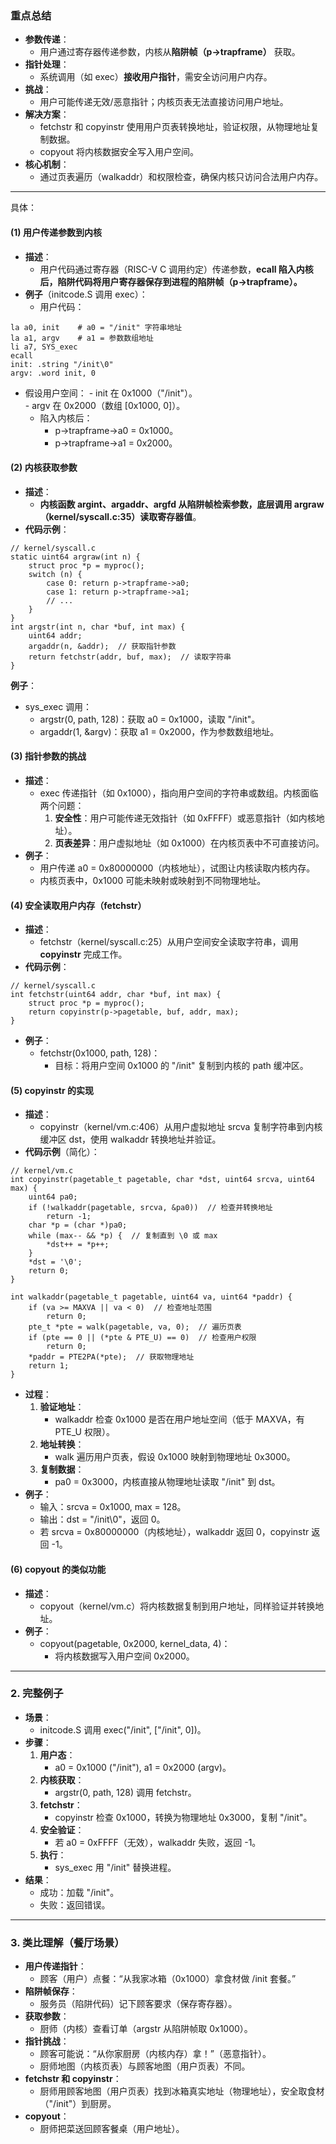 ### 重点总结

- **参数传递**：
    - 用户通过寄存器传递参数，内核从**陷阱帧（p->trapframe）** 获取。
- **指针处理**：
    - 系统调用（如 exec）**接收用户指针**，需安全访问用户内存。
- **挑战**：
    - 用户可能传递无效/恶意指针；内核页表无法直接访问用户地址。
- **解决方案**：
    - fetchstr 和 copyinstr 使用用户页表转换地址，验证权限，从物理地址复制数据。
    - copyout 将内核数据安全写入用户空间。
- **核心机制**：
    - 通过页表遍历（walkaddr）和权限检查，确保内核只访问合法用户内存。
---
具体：
#### (1) 用户传递参数到内核

- **描述**：
    - 用户代码通过寄存器（RISC-V C 调用约定）传递参数，**ecall 陷入内核后，陷阱代码将用户寄存器保存到进程的陷阱帧（p->trapframe）。**
- **例子**（initcode.S 调用 exec）：
    - 用户代码：
```
la a0, init    # a0 = "/init" 字符串地址
la a1, argv    # a1 = 参数数组地址
li a7, SYS_exec
ecall
init: .string "/init\0"
argv: .word init, 0
```
- 假设用户空间：
           - init 在 0x1000（"/init"）。  
           - argv 在 0x2000（数组 [0x1000, 0]）。
    - 陷入内核后：
        - p->trapframe->a0 = 0x1000。
        - p->trapframe->a1 = 0x2000。

#### (2) 内核获取参数

- **描述**：
    - **内核函数 argint、argaddr、argfd 从陷阱帧检索参数，底层调用 argraw（kernel/syscall.c:35）读取寄存器值**。
- **代码示例**：

```
// kernel/syscall.c
static uint64 argraw(int n) {
    struct proc *p = myproc();
    switch (n) {
        case 0: return p->trapframe->a0;
        case 1: return p->trapframe->a1;
        // ...
    }
}
int argstr(int n, char *buf, int max) {
    uint64 addr;
    argaddr(n, &addr);  // 获取指针参数
    return fetchstr(addr, buf, max);  // 读取字符串
}
```
**例子**：

- sys_exec 调用：
    - argstr(0, path, 128)：获取 a0 = 0x1000，读取 "/init"。  
    - argaddr(1, &argv)：获取 a1 = 0x2000，作为参数数组地址。
#### (3) 指针参数的挑战

- **描述**：
    - exec 传递指针（如 0x1000），指向用户空间的字符串或数组。内核面临两个问题：
        1. **安全性**：用户可能传递无效指针（如 0xFFFF）或恶意指针（如内核地址）。
        2. **页表差异**：用户虚拟地址（如 0x1000）在内核页表中不可直接访问。
- **例子**：
    - 用户传递 a0 = 0x80000000（内核地址），试图让内核读取内核内存。
    - 内核页表中，0x1000 可能未映射或映射到不同物理地址。

#### (4) 安全读取用户内存（fetchstr）

- **描述**：
    - fetchstr（kernel/syscall.c:25）从用户空间安全读取字符串，调用 **copyinstr** 完成工作。
- **代码示例**：
```
// kernel/syscall.c
int fetchstr(uint64 addr, char *buf, int max) {
    struct proc *p = myproc();
    return copyinstr(p->pagetable, buf, addr, max);
}
```
- **例子**：
    - fetchstr(0x1000, path, 128)：  
        - 目标：将用户空间 0x1000 的 "/init" 复制到内核的 path 缓冲区。

#### (5) copyinstr 的实现

- **描述**：
    - copyinstr（kernel/vm.c:406）从用户虚拟地址 srcva 复制字符串到内核缓冲区 dst，使用 walkaddr 转换地址并验证。
- **代码示例**（简化）：
```
// kernel/vm.c
int copyinstr(pagetable_t pagetable, char *dst, uint64 srcva, uint64 max) {
    uint64 pa0;
    if (!walkaddr(pagetable, srcva, &pa0))  // 检查并转换地址
        return -1;
    char *p = (char *)pa0;
    while (max-- && *p) {  // 复制直到 \0 或 max
        *dst++ = *p++;
    }
    *dst = '\0';
    return 0;
}

int walkaddr(pagetable_t pagetable, uint64 va, uint64 *paddr) {
    if (va >= MAXVA || va < 0)  // 检查地址范围
        return 0;
    pte_t *pte = walk(pagetable, va, 0);  // 遍历页表
    if (pte == 0 || (*pte & PTE_U) == 0)  // 检查用户权限
        return 0;
    *paddr = PTE2PA(*pte);  // 获取物理地址
    return 1;
}
```
- **过程**：
    1. **验证地址**：
        - walkaddr 检查 0x1000 是否在用户地址空间（低于 MAXVA，有 PTE_U 权限）。
    2. **地址转换**：
        - walk 遍历用户页表，假设 0x1000 映射到物理地址 0x3000。
    3. **复制数据**：
        - pa0 = 0x3000，内核直接从物理地址读取 "/init" 到 dst。
- **例子**：
    - 输入：srcva = 0x1000, max = 128。  
    - 输出：dst = "/init\0"，返回 0。  
    - 若 srcva = 0x80000000（内核地址），walkaddr 返回 0，copyinstr 返回 -1。
#### (6) copyout 的类似功能

- **描述**：
    - copyout（kernel/vm.c）将内核数据复制到用户地址，同样验证并转换地址。
- **例子**：
    - copyout(pagetable, 0x2000, kernel_data, 4)：  
        - 将内核数据写入用户空间 0x2000。
---
### 2. 完整例子

- **场景**：
    - initcode.S 调用 exec("/init", ["/init", 0])。  
- **步骤**：
    1. **用户态**：
        - a0 = 0x1000 ("/init"), a1 = 0x2000 (argv)。  
    2. **内核获取**：
        - argstr(0, path, 128) 调用 fetchstr。  
    3. **fetchstr**： 
        - copyinstr 检查 0x1000，转换为物理地址 0x3000，复制 "/init"。
    4. **安全验证**：
        - 若 a0 = 0xFFFF（无效），walkaddr 失败，返回 -1。
    5. **执行**：
        - sys_exec 用 "/init" 替换进程。
- **结果**：
    - 成功：加载 "/init"。
    - 失败：返回错误。

---

### 3. 类比理解（餐厅场景）

- **用户传递指针**：
    - 顾客（用户）点餐：“从我家冰箱（0x1000）拿食材做 /init 套餐。”
- **陷阱帧保存**：
    - 服务员（陷阱代码）记下顾客要求（保存寄存器）。
- **获取参数**：
    - 厨师（内核）查看订单（argstr 从陷阱帧取 0x1000）。
- **指针挑战**：
    - 顾客可能说：“从你家厨房（内核内存）拿！”（恶意指针）。
    - 厨师地图（内核页表）与顾客地图（用户页表）不同。
- **fetchstr 和 copyinstr**：
    - 厨师用顾客地图（用户页表）找到冰箱真实地址（物理地址），安全取食材（"/init"）到厨房。
- **copyout**： 
    - 厨师把菜送回顾客餐桌（用户地址）。